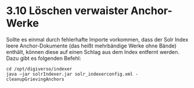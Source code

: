 # 3.10 Löschen verwaister Anchor-Werke

Sollte es einmal durch fehlerhafte Importe vorkommen, dass der Solr Index leere Anchor-Dokumente \(das heißt mehrbändige Werke ohne Bände\) enthält, können diese auf einen Schlag aus dem Index entfernt werden. Dazu gibt es folgenden Befehl: 

```text
cd /opt/digiverso/indexer
java –jar solrIndexer.jar solr_indexerconfig.xml -cleanupGrievingAnchors
```



